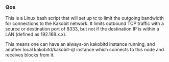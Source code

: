 ### Qos ###

This is a Linux bash script that will set up tc to limit the outgoing bandwidth for connections to the Kakobit network. It limits outbound TCP traffic with a source or destination port of 8333, but not if the destination IP is within a LAN (defined as 192.168.x.x).

This means one can have an always-on kakobitd instance running, and another local kakobitd/kakobit-qt instance which connects to this node and receives blocks from it.
